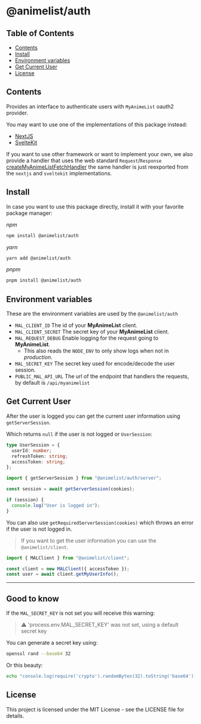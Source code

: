 <!-- omit in toc -->
# @animelist/auth

<!-- omit in toc -->
## Table of Contents

- [Contents](#contents)
- [Install](#install)
- [Environment variables](#environment-variables)
- [Get Current User](#get-current-user)
- [License](#license)


## Contents

Provides an interface to authenticate users with `MyAnimeList` oauth2 provider.

You may want to use one of the implementations of this package instead:

- [NextJS](https://github.com/Neo-Ciber94/animelist/tree/main/packages/animelist-auth-next)
- [SvelteKit](https://github.com/Neo-Ciber94/animelist/tree/main/packages/animelist-auth-sveltekit)

If you want to use other framework or want to implement your own, we also provide a handler that uses the web standard `Request`/`Response` [createMyAnimeListFetchHandler](https://github.com/Neo-Ciber94/animelist/blob/main/packages/animelist-auth/src/server/handlers/fetchHandler.ts) the same handler is just reexported from the `nextjs` and `sveltekit` implementations.

## Install

In case you want to use this package directly, install it with your favorite package manager:

*npm*

```bash
npm install @animelist/auth
```

*yarn*

```bash
yarn add @animelist/auth
```

*pnpm*

```bash
pnpm install @animelist/auth
```

## Environment variables

These are the environment variables are used by the `@animelist/auth`

- `MAL_CLIENT_ID` The id of your **MyAnimeList** client.
- `MAL_CLIENT_SECRET` The secret key of your **MyAnimeList** client.
- `MAL_REQUEST_DEBUG` Enable logging for the request going to **MyAnimeList**.
  - This also reads the `NODE_ENV` to only show logs when not in *production*.
- `MAL_SECRET_KEY` The secret key used for encode/decode the user session.
- `PUBLIC_MAL_API_URL` The url of the endpoint that handlers the requests, by default is `/api/myanimelist` 
  

## Get Current User

After the user is logged you can get the current user information using `getServerSession`.

Which returns `null` if the user is not logged or `UserSession`:

```ts
type UserSession = {
  userId: number;
  refreshToken: string;
  accessToken: string;
};
```

```ts
import { getServerSession } from "@animelist/auth/server";

const session = await getServerSession(cookies);

if (session) {
  console.log("User is logged in");
}
```

You can also use `getRequiredServerSession(cookies)` which throws an error if the user is not logged in.

> If you want to get the user information you can use the `@animelist/client`.

```ts
import { MALClient } from "@animelist/client";

const client = new MALClient({ accessToken });
const user = await client.getMyUserInfo();
```

____

## Good to know

If the `MAL_SECRET_KEY` is not set you will receive this warning: 
> ⚠️ 'process.env.MAL_SECRET_KEY' was not set, using a default secret key

You can generate a secret key using:

```bash
openssl rand --base64 32
```

Or this beauty:

```bash
echo "console.log(require('crypto').randomBytes(32).toString('base64'))" | node
```

## License

This project is licensed under the MIT License - see the LICENSE file for details.
